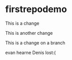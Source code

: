 # firstrepodemo

This is a change

This is another change 

This is a change on a branch

evan hearne
Denis lost:(
